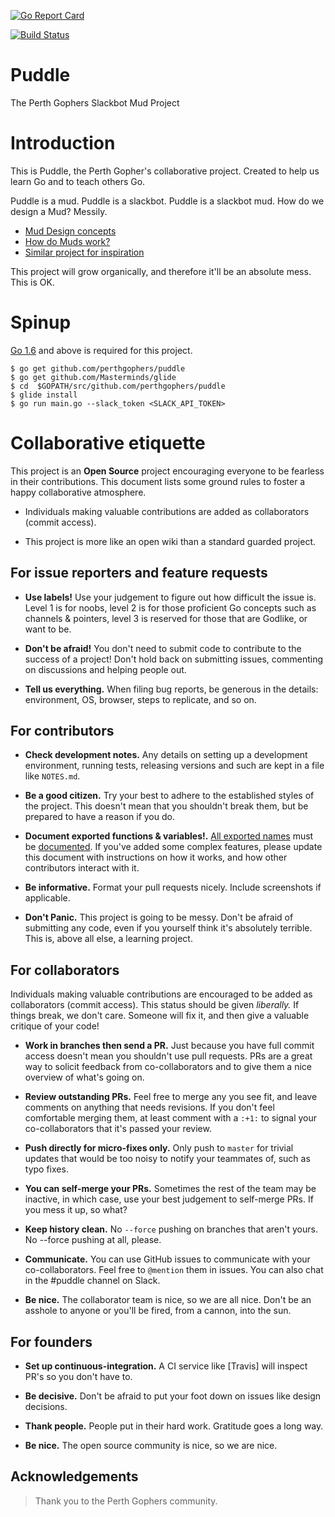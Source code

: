[![Go Report Card](https://goreportcard.com/badge/github.com/perthgophers/puddle)](https://goreportcard.com/report/github.com/perthgophers/puddle)

[![Build Status](https://travis-ci.org/perthgophers/puddle.svg?branch=develop)](https://travis-ci.org/perthgophers/puddle)

# Puddle
The Perth Gophers Slackbot Mud Project

# Introduction

This is Puddle, the Perth Gopher's collaborative project. Created to help us learn Go and to teach others Go. 

Puddle is a mud. Puddle is a slackbot. Puddle is a slackbot mud. How do we design a Mud? Messily.

* [Mud Design concepts](https://www.gammon.com.au/forum/?id=10147)
* [How do Muds work?](http://www.livinginternet.com/d/dw.htm)
* [Similar project for inspiration](https://github.com/Streamweaver/pogomud)

This project will grow organically, and therefore it'll be an absolute mess. This is OK.

# Spinup

[Go 1.6](https://golang.org/) and above is required for this project.

```
$ go get github.com/perthgophers/puddle
$ go get github.com/Masterminds/glide
$ cd  $GOPATH/src/github.com/perthgophers/puddle
$ glide install
$ go run main.go --slack_token <SLACK_API_TOKEN>
```

# Collaborative etiquette

This project is an **Open Source** project encouraging everyone to be fearless in their contributions. This document lists some ground rules to foster a happy collaborative atmosphere.

* Individuals making valuable contributions are added as collaborators (commit access).

* This project is more like an open wiki than a standard guarded project.


## For issue reporters and feature requests

* __Use labels!__ Use your judgement to figure out how difficult the issue is. Level 1 is for noobs, level 2 is for those proficient Go concepts such as channels & pointers, level 3 is reserved for those that are Godlike, or want to be.

* __Don't be afraid!__ You don't need to submit code to contribute to the success of a project! Don't hold back on submitting issues, commenting on discussions and helping people out.

* __Tell us everything.__ When filing bug reports, be generous in the details: environment, OS, browser, steps to replicate, and so on.

## For contributors

* __Check development notes.__ Any details on setting up a development environment, running tests, releasing versions and such are kept in a file like `NOTES.md`.

* __Be a good citizen.__ Try your best to adhere to the established styles of the project. This doesn't mean that you shouldn't break them, but be prepared to have a reason if you do.

* __Document exported functions & variables!.__ [All exported names](https://tour.golang.org/basics/3) must be [documented](https://blog.golang.org/godoc-documenting-go-code). If you've added some complex features, please update this document with instructions on how it works, and how other contributors interact with it.

* __Be informative.__ Format your pull requests nicely. Include screenshots if applicable.

* __Don't Panic.__ This project is going to be messy. Don't be afraid of submitting any code, even if you yourself think it's absolutely terrible. This is, above all else, a learning project.

## For collaborators

Individuals making valuable contributions are encouraged to be added as collaborators (commit access). This status should be given *liberally.* If things break, we don't care. Someone will fix it, and then give a valuable critique of your code!

* __Work in branches then send a PR.__ Just because you have full commit access doesn't mean you shouldn't use pull requests. PRs are a great way to solicit feedback from co-collaborators and to give them a nice overview of what's going on.

* __Review outstanding PRs.__ Feel free to merge any you see fit, and leave comments on anything that needs revisions. If you don't feel comfortable merging them, at least comment with a `:+1:` to signal your co-collaborators that it's passed your review.

* __Push directly for micro-fixes only.__ Only push to `master` for trivial updates that would be too noisy to notify your teammates of, such as typo fixes.

* __You can self-merge your PRs.__ Sometimes the rest of the team may be inactive, in which case, use your best judgement to self-merge PRs. If you mess it up, so what?

* __Keep history clean.__ No `--force` pushing on branches that aren't yours. No --force pushing at all, please.

* __Communicate.__ You can use GitHub issues to communicate with your co-collaborators. Feel free to `@mention` them in issues. You can also chat in the #puddle channel on Slack.

* __Be nice.__ The collaborator team is nice, so we are all nice. Don't be an asshole to anyone or you'll be fired, from a cannon, into the sun.

## For founders

* __Set up continuous-integration.__ A CI service like [Travis] will inspect PR's so you don't have to.

* __Be decisive.__ Don't be afraid to put your foot down on issues like design decisions.

* __Thank people.__ People put in their hard work. Gratitude goes a long way.

* __Be nice.__ The open source community is nice, so we are nice.

## Acknowledgements

> Thank you to the Perth Gophers community.
